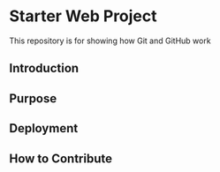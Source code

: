 # Starter Web Project

This repository is for showing how Git and GitHub work

## Introduction

## Purpose

## Deployment

## How to Contribute